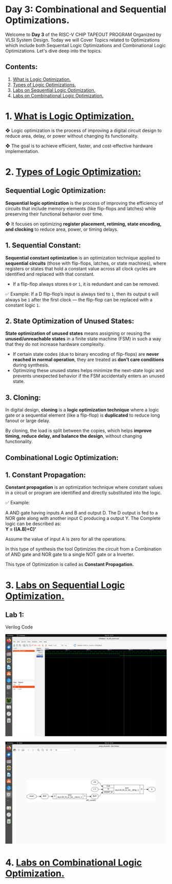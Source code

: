 # Day 3: Combinational and Sequential Optimizations.

Welcome to **Day 3** of the RISC-V CHIP TAPEOUT PROGRAM Organized by VLSI System Design. Today we will Cover Topics related to Optimizations which include both Sequentail Logic Optimizations and Combinational Logic Optimizations. Let's dive deep into the topics.

## Contents:
1. [What is Logic Optimization.](#logic-optimiization)
2. [Types of Logic Optimizations.](#Types-of-logic-optimization)
3. [Labs on Sequential Logic Optimization.](#Sequential-logic-optimization)
4. [Labs on Combinational Logic Optimization.](#Combinational-logic-optimization)


# 1. [What is Logic Optimization.](#logic-optimiization)
❖ Logic optimization is the process of improving a digital circuit design to reduce area, delay, or power without changing its functionality.

❖ The goal is to achieve efficient, faster, and cost-effective hardware implementation.

# 2. [Types of Logic Optimization:](#Types-of-logic-optimization)

## Sequential Logic Optimization:

**Sequential logic optimization** is the process of improving the efficiency of circuits that include memory elements (like flip-flops and latches) while preserving their functional behavior over time.

❖ It focuses on optimizing **register placement, retiming, state encoding, and clocking** to reduce area, power, or timing delays.

## 1. Sequential Constant:

**Sequential constant optimization** is an optimization technique applied to **sequential circuits** (those with flip-flops, latches, or state machines), where registers or states that hold a constant value across all clock cycles are identified and replaced with that constant.

* If a flip-flop always stores `0` or `1`, it is redundant and can be removed.

✅ Example:
If a D flip-flop’s input is always tied to `1`, then its output `Q` will always be `1` after the first clock — the flip-flop can be replaced with a constant logic `1`.

## 2. State Optimization of Unused States:

**State optimization of unused states** means assigning or reusing the **unused/unreachable states** in a finite state machine (FSM) in such a way that they do not increase hardware complexity.

* If certain state codes (due to binary encoding of flip-flops) are **never reached in normal operation**, they are treated as **don’t care conditions** during synthesis.
* Optimizing these unused states helps minimize the next-state logic and prevents unexpected behavior if the FSM accidentally enters an unused state.

## 3. Cloning:

In digital design, **cloning** is a **logic optimization technique** where a logic gate or a sequential element (like a flip-flop) is **duplicated** to reduce long fanout or large delay.

By cloning, the load is split between the copies, which helps **improve timing, reduce delay, and balance the design**, without changing functionality.


## Combinational Logic Optimization:


## **1. Constant Propagation:**

**Constant propagation** is an optimization technique where constant values in a circuit or program are identified and directly substituted into the logic.

✅ Example:

A AND gate having inputs A and B and output D. The D output is fed to a NOR gate along with another input C producing a output Y. The Complete logic can be described as:  
      **Y = ((A.B)+C)'**

Assume the value of input A is zero for all the operations. 

In this type of synthesis the tool Optimizies the circuit from a Combination of AND gate and NOR gate to a single NOT gate or a Inverter. 

This type of Optimization is called as **Constant Propagation.**

# 3. [Labs on Sequential Logic Optimization.](#Sequential-logic-optimization)

## Lab 1: 

Verilog Code

![](https://github.com/abdul07azeem/VSD-RISC-V-CHIP-TAPEOUT-WEEK1/blob/fb313ad826cf71d5a554982fb840d7f3d4e90034/Day3/dff_const1.v%20yosys%2028.png)

![](https://github.com/abdul07azeem/VSD-RISC-V-CHIP-TAPEOUT-WEEK1/blob/fb313ad826cf71d5a554982fb840d7f3d4e90034/Day3/dff_const2%20yosys%2029.png)

# 4. [Labs on Combinational Logic Optimization.](#Combinational-logic-optimization)



